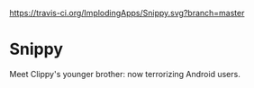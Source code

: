 https://travis-ci.org/ImplodingApps/Snippy.svg?branch=master

Snippy
======

Meet Clippy's younger brother: now terrorizing Android users.
